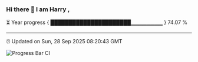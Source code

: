 ### Hi there 👋 I am Harry , 

⏳ Year progress { ██████████████████████▁▁▁▁▁▁▁▁ } 74.07 %

---

⏰ Updated on Sun, 28 Sep 2025 08:20:43 GMT

![Progress Bar CI](https://github.com/duykhang68/duykhang68/workflows/Progress%20Bar%20CI/badge.svg)

